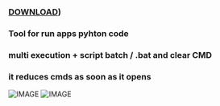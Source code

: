 ### [DOWNLOAD](https://github.com/S0NICEURS/Multi-Execution-Python/releases/download/v1/Multi.Execution.Pyhton.exe))

### Tool for run apps pyhton code
### multi execution + script batch / .bat and clear CMD 
### it reduces cmds as soon as it opens
![IMAGE](https://i.ibb.co/GTw2659/2024-07-07-18-26-45-Multi-Execution-Python.png)
![IMAGE](https://i.ibb.co/zRFwyzR/2024-07-07-18-27-36-Multi-Execution-Python.png)

